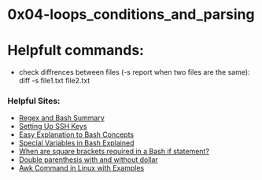 # 0x04-loops_conditions_and_parsing
# Helpfult commands:
- check diffrences between files (-s report when two files are the same): diff -s file1.txt file2.txt

 
### Helpful Sites:
- [Regex and Bash Summary][regex]
- [Setting Up SSH Keys][ssh]
- [Easy Explanation to Bash Concepts][linuxize]
- [Special Variables in Bash Explained][linuxopsys]
- [When are square brackets required in a Bash if statement?][stof1]
- [Double parenthesis with and without dollar][stof2]
- [Awk Command in Linux with Examples][awk]

[regex]:<https://quickref.me/bash>
[ssh]:<https://www.youtube.com/watch?v=ZKZbPZCnHRE&ab_channel=NerdontheStreet>
[linuxize]:<https://linuxize.com/tags/bash/>
[linuxopsys]:<https://linuxopsys.com/topics/special-variables-in-bash-explained-with-examples>
[stof1]:<https://stackoverflow.com/questions/8934012/when-are-square-brackets-required-in-a-bash-if-statement>
[stof2]:<https://stackoverflow.com/questions/31255699/double-parenthesis-with-and-without-dollar>
[awk]:<https://linuxize.com/post/awk-command/>
